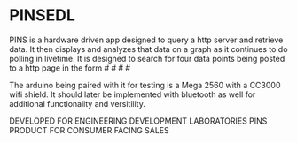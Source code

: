 # PINSEDL
PINS is a hardware driven app designed to query a http server and retrieve data.
It then displays and analyzes that data on a graph as it continues to do polling in livetime.
It is designed to search for four data points being posted to a http page in the form # # # #

The arduino being paired with it for testing is a Mega 2560 with a CC3000 wifi shield.
It should later be implemented with bluetooth as well for additional functionality and versitility.

DEVELOPED FOR ENGINEERING DEVELOPMENT LABORATORIES PINS PRODUCT FOR CONSUMER FACING SALES
